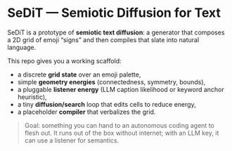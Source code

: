 # SeDiT — Semiotic Diffusion for Text

SeDiT is a prototype of **semiotic text diffusion**: a generator that composes a 2D grid of emoji “signs” and then compiles that slate into natural language.

This repo gives you a working scaffold:
- a discrete **grid state** over an emoji palette,
- simple **geometry energies** (connectedness, symmetry, bounds),
- a pluggable **listener energy** (LLM caption likelihood or keyword anchor heuristic),
- a tiny **diffusion/search** loop that edits cells to reduce energy,
- a placeholder **compiler** that verbalizes the grid.

> Goal: something you can hand to an autonomous coding agent to flesh out. It runs out of the box without internet; with an LLM key, it can use a listener for semantics.
